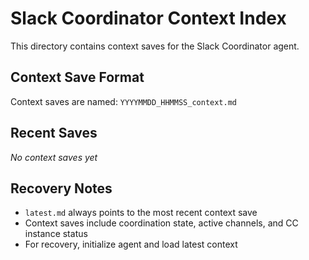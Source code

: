 # Slack Coordinator Context Index

This directory contains context saves for the Slack Coordinator agent.

## Context Save Format

Context saves are named: `YYYYMMDD_HHMMSS_context.md`

## Recent Saves

_No context saves yet_

## Recovery Notes

- `latest.md` always points to the most recent context save
- Context saves include coordination state, active channels, and CC instance status
- For recovery, initialize agent and load latest context